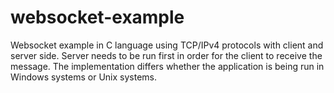 # websocket-example
 Websocket example in C language using TCP/IPv4 protocols with client and server side. Server needs to be run first in order for the client to receive the message. The implementation differs whether the application is being run in Windows systems or Unix systems.
